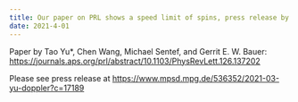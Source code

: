 ```yaml
---
title: Our paper on PRL shows a speed limit of spins, press release by Max Planck Institute for the Structure and Dynamics of Matter
date: 2021-4-01
---
```


Paper by Tao Yu*, Chen Wang, Michael Sentef, and Gerrit E. W. Bauer: https://journals.aps.org/prl/abstract/10.1103/PhysRevLett.126.137202 

<!--more-->

Please see press release at https://www.mpsd.mpg.de/536352/2021-03-yu-doppler?c=17189
